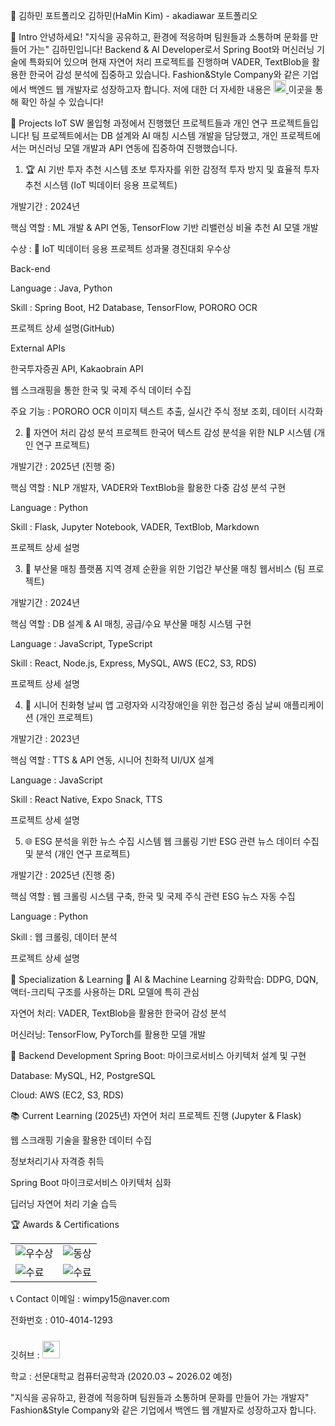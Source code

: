 📜 김하민 포트폴리오
김하민(HaMin Kim) - akadiawar 포트폴리오


👋 Intro
안녕하세요! "지식을 공유하고, 환경에 적응하며 팀원들과 소통하며 문화를 만들어 가는" 김하민입니다!
Backend & AI Developer로서 Spring Boot와 머신러닝 기술에 특화되어 있으며
현재 자연어 처리 프로젝트를 진행하며 VADER, TextBlob을 활용한 한국어 감성 분석에 집중하고 있습니다.
Fashion&Style Company와 같은 기업에서 백엔드 웹 개발자로 성장하고자 합니다.
저에 대한 더 자세한 내용은 <a href="mailto:wimpy15@naver.com"> <img src="https://img.shields.io/badge/-Contact-8AC926?style=for-the-badge" height="20px" style="margin-bottom: -5px" /> </a>이곳을 통해 확인 하실 수 있습니다!


📝 Projects
IoT SW 몰입형 과정에서 진행했던 프로젝트들과 개인 연구 프로젝트들입니다!
팀 프로젝트에서는 DB 설계와 AI 매칭 시스템 개발을 담당했고,
개인 프로젝트에서는 머신러닝 모델 개발과 API 연동에 집중하여 진행했습니다.

1. 🏆 AI 기반 투자 추천 시스템
초보 투자자를 위한 감정적 투자 방지 및 효율적 투자 추천 시스템 (IoT 빅데이터 응용 프로젝트)

개발기간 : 2024년

핵심 역할 : ML 개발 & API 연동, TensorFlow 기반 리밸런싱 비율 추천 AI 모델 개발

수상 : 🥈 IoT 빅데이터 응용 프로젝트 성과물 경진대회 우수상

Back-end

Language : Java, Python

Skill : Spring Boot, H2 Database, TensorFlow, PORORO OCR

프로젝트 상세 설명(GitHub)

External APIs

한국투자증권 API, Kakaobrain API

웹 스크래핑을 통한 한국 및 국제 주식 데이터 수집

주요 기능 : PORORO OCR 이미지 텍스트 추출, 실시간 주식 정보 조회, 데이터 시각화


2. 🧠 자연어 처리 감성 분석 프로젝트
한국어 텍스트 감성 분석을 위한 NLP 시스템 (개인 연구 프로젝트)

개발기간 : 2025년 (진행 중)

핵심 역할 : NLP 개발자, VADER와 TextBlob을 활용한 다중 감성 분석 구현

Language : Python

Skill : Flask, Jupyter Notebook, VADER, TextBlob, Markdown

프로젝트 상세 설명


3. 🌱 부산물 매칭 플랫폼
지역 경제 순환을 위한 기업간 부산물 매칭 웹서비스 (팀 프로젝트)

개발기간 : 2024년

핵심 역할 : DB 설계 & AI 매칭, 공급/수요 부산물 매칭 시스템 구현

Language : JavaScript, TypeScript

Skill : React, Node.js, Express, MySQL, AWS (EC2, S3, RDS)

프로젝트 상세 설명


4. 📱 시니어 친화형 날씨 앱
고령자와 시각장애인을 위한 접근성 중심 날씨 애플리케이션 (개인 프로젝트)

개발기간 : 2023년

핵심 역할 : TTS & API 연동, 시니어 친화적 UI/UX 설계

Language : JavaScript

Skill : React Native, Expo Snack, TTS

프로젝트 상세 설명


5. 🌐 ESG 분석을 위한 뉴스 수집 시스템
웹 크롤링 기반 ESG 관련 뉴스 데이터 수집 및 분석 (개인 연구 프로젝트)

개발기간 : 2025년 (진행 중)

핵심 역할 : 웹 크롤링 시스템 구축, 한국 및 국제 주식 관련 ESG 뉴스 자동 수집

Language : Python

Skill : 웹 크롤링, 데이터 분석

프로젝트 상세 설명


🎯 Specialization & Learning
🤖 AI & Machine Learning
강화학습: DDPG, DQN, 액터-크리틱 구조를 사용하는 DRL 모델에 특히 관심

자연어 처리: VADER, TextBlob을 활용한 한국어 감성 분석

머신러닝: TensorFlow, PyTorch를 활용한 모델 개발

🔧 Backend Development
Spring Boot: 마이크로서비스 아키텍처 설계 및 구현

Database: MySQL, H2, PostgreSQL

Cloud: AWS (EC2, S3, RDS)

📚 Current Learning (2025년)
 자연어 처리 프로젝트 진행 (Jupyter & Flask)

 웹 스크래핑 기술을 활용한 데이터 수집

 정보처리기사 자격증 취득

 Spring Boot 마이크로서비스 아키텍처 심화

 딥러닝 자연어 처리 기술 습득


🏆 Awards & Certifications
<table> <tbody> <tr> <td> <img src="https://img.shields.io/badge/🥈%20IoT%20빅데이터%20성과물%20경진대회%20우수상-2024-gold?style=for-the-badge" alt="우수상"> </td> <td> <img src="https://img.shields.io/badge/🥉%20Huawei%20ICT%20Competition%202023--2024%20Network%20Track%203rd-2023-bronze?style=for-the-badge" alt="동상"> </td> </tr> <tr> <td> <img src="https://img.shields.io/badge/✅%20IoT%20SW%20몰입형%20과정%20수료-2024.09~2024.12-blue?style=for-the-badge" alt="수료"> </td> <td> <img src="https://img.shields.io/badge/✅%20전자정부%20프레임워크%20수료-2024.10-green?style=for-the-badge" alt="수료"> </td> </tr> </tbody> </table>
📞 Contact
이메일 : wimpy15@naver.com

전화번호 : 010-4014-1293

깃허브 : <a href="https://github.com/akadiawar">
<img src="https://user-images.githubusercontent.com/68724828/185908612-22f4d219-78a7-4de7-bb02-deecaa63bffa.png" height="28px" style="margin-top: 10px" />
</a>

학교 : 선문대학교 컴퓨터공학과 (2020.03 ~ 2026.02 예정)


"지식을 공유하고, 환경에 적응하며 팀원들과 소통하며 문화를 만들어 가는 개발자"
Fashion&Style Company와 같은 기업에서 백엔드 웹 개발자로 성장하고자 합니다.
